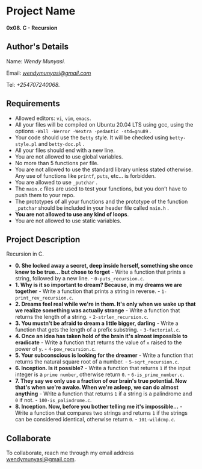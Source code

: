 # Project Name
**0x08. C - Recursion**

## Author's Details
Name: *Wendy Munyasi.*

Email: *wendymunyasi@gmail.com*

Tel: *+254707240068.*

##  Requirements
*   Allowed editors: `vi`, `vim`, `emacs`.
*   All your files will be compiled on Ubuntu 20.04 LTS using gcc, using the options `-Wall -Werror -Wextra -pedantic -std=gnu89` .
*   Your code should use the `Betty` style. It will be checked using `betty-style.pl` and `betty-doc.pl` .
*   All your files should end with a new line.
*   You are not allowed to use global variables.
*   No more than 5 functions per file.
*   You are not allowed to use the standard library unless stated otherwise. Any use of functions like  `printf`, `puts`, etc… is forbidden.
*   You are allowed to use `_putchar` .
*   The `main.c` files are used to test your functions, but you don’t have to push them to your repo.
*   The prototypes of all your functions and the prototype of the function `_putchar` should be included in your header file called `main.h` .
*   **You are not allowed to use any kind of loops**.
*   You are not allowed to use static variables.


## Project Description
Recursion in C.

* **0. She locked away a secret, deep inside herself, something she once knew to be true... but chose to forget** - Write a function that prints a string, followed by a new line. - `0-puts_recursion.c`.
* **1. Why is it so important to dream? Because, in my dreams we are together** - Write a function that prints a string in reverse. - `1-print_rev_recursion.c`.
* **2. Dreams feel real while we're in them. It's only when we wake up that we realize something was actually strange** - Write a function that returns the length of a string. - `2-strlen_recursion.c`.
* **3. You mustn't be afraid to dream a little bigger, darling** - Write a function that gets the length of a prefix substring. - `3-factorial.c`.
* **4. Once an idea has taken hold of the brain it's almost impossible to eradicate** - Write a function that returns the value of `x` raised to the power of `y`. - `4-pow_recursion.c`.
* **5. Your subconscious is looking for the dreamer** - Write a function that returns the natural square root of a number. - `5-sqrt_recursion.c`.
* **6. Inception. Is it possible?** - Write a function that returns `1` if the input integer is a `prime number`, otherwise return `0`. - `6-is_prime_number.c`.
* **7. They say we only use a fraction of our brain's true potential. Now that's when we're awake. When we're asleep, we can do almost anything** - Write a function that returns `1` if a string is a palindrome and `0` if not. - `100-is_palindrome.c`.
* **8. Inception. Now, before you bother telling me it's impossible...** - Write a function that compares two strings and returns `1` if the strings can be considered identical, otherwise return `0`. - `101-wildcmp.c`.


## Collaborate

To collaborate, reach me through my email address wendymunyasi@gmail.com.
